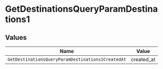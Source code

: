 # GetDestinationsQueryParamDestinations1


## Values

| Name                                              | Value                                             |
| ------------------------------------------------- | ------------------------------------------------- |
| `GetDestinationsQueryParamDestinations1CreatedAt` | created_at                                        |